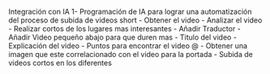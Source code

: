 Integración con IA
1- Programación de IA para lograr una automatización del proceso de subida de videos short
	- Obtener el video
	- Analizar el video
	- Realizar cortos de los lugares mas interesantes
	- Añadir Traductor
	- Añadir Video pequeño abajo para que duren mas
	- Titulo del video
	- Explicación del video
	- Puntos para encontrar el video @
	- Obtener una imagen que este correlacionado con el video para la portada
	- Subida de videos cortos en los diferentes 